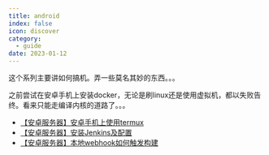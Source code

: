 ```yaml
---
title: android
index: false
icon: discover
category:
  - guide
date: 2023-01-12
---
```


这个系列主要讲如何搞机。弄一些莫名其妙的东西。。。

之前尝试在安卓手机上安装docker，无论是刷linux还是使用虚拟机，都以失败告终。看来只能走编译内核的道路了。。。

- [【安卓服务器】安卓手机上使用termux](安卓手机上使用termux.md)
- [【安卓服务器】安装Jenkins及配置](安装Jenkins及项目构建.md)
- [【安卓服务器】本地webhook如何触发构建](本地webhook如何触发构建.md)
